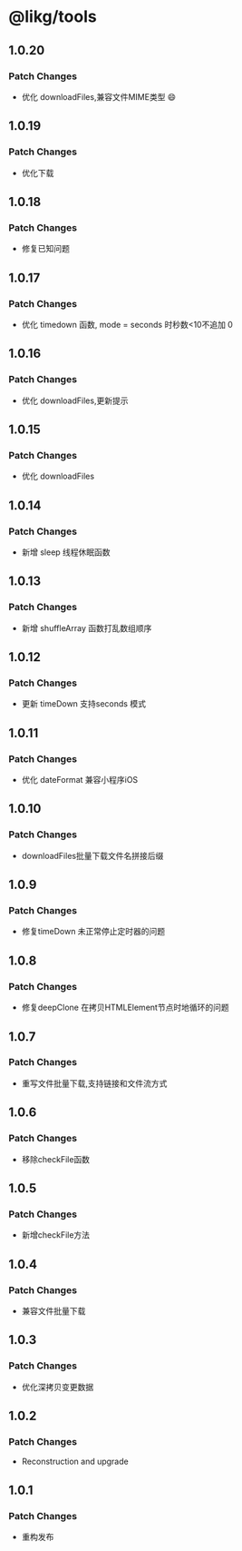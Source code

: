 # @likg/tools

## 1.0.20

### Patch Changes

- 优化 downloadFiles,兼容文件MIME类型 😄

## 1.0.19

### Patch Changes

- 优化下载

## 1.0.18

### Patch Changes

- 修复已知问题

## 1.0.17

### Patch Changes

- 优化 timedown 函数, mode = seconds 时秒数<10不追加 0

## 1.0.16

### Patch Changes

- 优化 downloadFiles,更新提示

## 1.0.15

### Patch Changes

- 优化 downloadFiles

## 1.0.14

### Patch Changes

- 新增 sleep 线程休眠函数

## 1.0.13

### Patch Changes

- 新增 shuffleArray 函数打乱数组顺序

## 1.0.12

### Patch Changes

- 更新 timeDown 支持seconds 模式

## 1.0.11

### Patch Changes

- 优化 dateFormat 兼容小程序iOS

## 1.0.10

### Patch Changes

- downloadFiles批量下载文件名拼接后缀

## 1.0.9

### Patch Changes

- 修复timeDown 未正常停止定时器的问题

## 1.0.8

### Patch Changes

- 修复deepClone 在拷贝HTMLElement节点时地循环的问题

## 1.0.7

### Patch Changes

- 重写文件批量下载,支持链接和文件流方式

## 1.0.6

### Patch Changes

- 移除checkFile函数

## 1.0.5

### Patch Changes

- 新增checkFile方法

## 1.0.4

### Patch Changes

- 兼容文件批量下载

## 1.0.3

### Patch Changes

- 优化深拷贝变更数据

## 1.0.2

### Patch Changes

- Reconstruction and upgrade

## 1.0.1

### Patch Changes

- 重构发布
